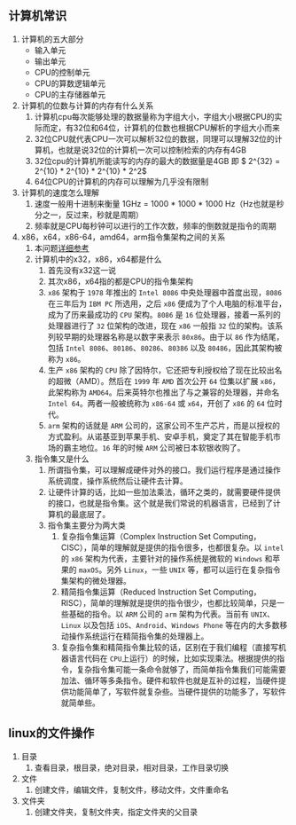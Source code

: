 ## 计算机常识

1. 计算机的五大部分
   - 输入单元
   - 输出单元
   - CPU的控制单元
   - CPU的算数逻辑单元
   - CPU的主存储器单元
2. 计算机的位数与计算的内存有什么关系
   1. 计算机cpu每次能够处理的数据量称为字组大小，字组大小根据CPU的实际而定，有32位和64位，计算机的位数也根据CPU解析的字组大小而来
   2. 32位CPU就代表CPU一次可以解析32位的数据，同理可以理解32位的计算机，也就是说32位的计算机一次可以控制检索的内存有4GB
   3. 32位cpu的计算机所能读写的内存的最大的数据量是4GB 即 $ 2^{32} = 2^{10} * 2^{10}  * 2^{10} * 2^2$
   4. 64位CPU的计算机的内存可以理解为几乎没有限制
3. 计算机的速度怎么理解
   1. 速度一般用十进制来衡量  1GHz = 1000 * 1000 * 1000 Hz（Hz也就是秒分之一，反过来，秒就是周期）
   2. 频率就是CPU每秒钟可以进行的工作次数，频率的倒数就是指令的周期
4. x86，x64，x86-64，amd64，arm指令集架构之间的关系
   1. 本问题[详细参考](https://windliang.wang/2020/03/11/x86-x64-x86-64-amd64-arm指令集架构之间的关系/#more)
   2. 计算机中的x32，x86，x64都是什么
      1. 首先没有x32这一说
      2. 其次x86，x64指的都是CPU的指令集架构
      3. `x86` 架构于 `1978` 年推出的 `Intel 8086` 中央处理器中首度出现，`8086` 在三年后为 `IBM PC` 所选用，之后 `x86` 便成为了个人电脑的标准平台，成为了历来最成功的 `CPU` 架构。`8086` 是 `16` 位处理器，接着一系列的处理器进行了 `32` 位架构的改进，现在 `x86` 一般指 `32` 位的架构。该系列较早期的处理器名称是以数字来表示 `80x86`。由于以 `86` 作为结尾，包括 `Intel 8086`、`80186`、`80286`、`80386` 以及 `80486`，因此其架构被称为 `x86`。
      4. 生产 `x86` 架构的 `CPU` 除了因特尔，它还把专利授权给了现在比较出名的超微（AMD）。然后在 `1999` 年 `AMD` 首次公开 `64` 位集以扩展 `x86`，此架构称为 `AMD64`。后来英特尔也推出了与之兼容的处理器，并命名`Intel 64`。两者一般被统称为 `x86-64` 或 `x64`，开创了 `x86` 的 `64` 位时代。
      5. `arm` 架构的话就是 `ARM` 公司的，这家公司不生产芯片，而是以授权的方式盈利。从诺基亚到苹果手机、安卓手机，奠定了其在智能手机市场的霸主地位。`16` 年的时候 `ARM` 公司被日本软银收购了。
   3. 指令集又是什么
      1. 所谓指令集，可以理解成硬件对外的接口。我们运行程序是通过操作系统调度，操作系统然后让硬件去计算。
      2. 让硬件计算的话，比如一些加法乘法，循环之类的，就需要硬件提供的接口，也就是指令集。这个就是我们常说的机器语言，已经到了计算机的最底层了。
      3. 指令集主要分为两大类
         1. 复杂指令集运算（Complex Instruction Set Computing，CISC），简单的理解就是提供的指令很多，也都很复杂。以 `intel` 的 `x86` 架构为代表，主要针对的操作系统是微软的 `Windows` 和苹果的 `maxOS`。另外 `Linux`，一些 `UNIX` 等，都可以运行在复杂指令集架构的微处理器。
         2. 精简指令集运算（Reduced Instruction Set Computing，RISC），简单的理解就是提供的指令很少，也都比较简单，只是一些基础的指令。以 `ARM` 公司的 `arm` 架构为代表。当前有 `UNIX`、`Linux` 以及包括 `iOS`、`Android`、`Windows Phone` 等在内的大多数移动操作系统运行在精简指令集的处理器上。
         3. 复杂指令集和精简指令集比较的话，区别在于我们编程（直接写机器语言代码在 `CPU`上运行）的时候，比如实现乘法。根据提供的指令，复杂指令集可能一条命令就够了，而简单指令集我们可能需要加法、循环等多条指令。硬件和软件也就是互补的过程，当硬件提供功能简单了，写软件就复杂些。当硬件提供的功能多了，写软件就简单些。

## linux的文件操作

1. 目录
   1. 查看目录，根目录，绝对目录，相对目录，工作目录切换
2. 文件
   1. 创建文件，编辑文件，复制文件，移动文件，文件重命名
3. 文件夹
   1. 创建文件夹，复制文件夹，指定文件夹的父目录